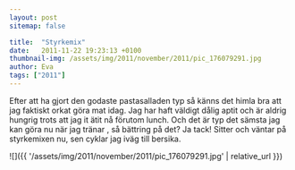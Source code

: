 ```yaml
---
layout: post
sitemap: false

title:  "Styrkemix"
date:   2011-11-22 19:23:13 +0100
thumbnail-img: /assets/img/2011/november/2011/pic_176079291.jpg
author: Eva
tags: ["2011"]
---
```


Efter att ha gjort den godaste pastasalladen typ så känns det himla bra att jag faktiskt orkat göra mat idag. Jag har haft väldigt dålig aptit och är aldrig hungrig trots att jag it ätit nå förutom lunch. Och det är typ det sämsta jag kan göra nu när jag tränar , så bättring på det? Ja tack! Sitter och väntar på styrkemixen nu, sen cyklar jag iväg till bersika.

![]({{ '/assets/img/2011/november/2011/pic_176079291.jpg'  | relative_url }})

